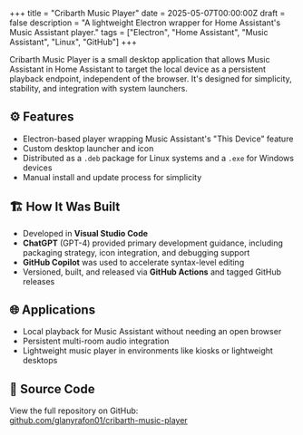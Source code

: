 +++
title = "Cribarth Music Player"
date = 2025-05-07T00:00:00Z
draft = false
description = "A lightweight Electron wrapper for Home Assistant's Music Assistant player."
tags = ["Electron", "Home Assistant", "Music Assistant", "Linux", "GitHub"]
+++

Cribarth Music Player is a small desktop application that allows Music Assistant
in Home Assistant to target the local device as a persistent playback endpoint,
independent of the browser. It's designed for simplicity, stability, and
integration with system launchers.

## ⚙️ Features

- Electron-based player wrapping Music Assistant's "This Device" feature
- Custom desktop launcher and icon
- Distributed as a `.deb` package for Linux systems and a `.exe` for Windows
  devices
- Manual install and update process for simplicity

## 🏗️ How It Was Built

- Developed in **Visual Studio Code**
- **ChatGPT** (GPT-4) provided primary development guidance, including packaging
  strategy, icon integration, and debugging support
- **GitHub Copilot** was used to accelerate syntax-level editing
- Versioned, built, and released via **GitHub Actions** and tagged GitHub
  releases

## 🌐 Applications

- Local playback for Music Assistant without needing an open browser
- Persistent multi-room audio integration
- Lightweight music player in environments like kiosks or lightweight desktops

## 🔗 Source Code

View the full repository on GitHub:  
[github.com/glanyrafon01/cribarth-music-player](https://github.com/glanyrafon01/cribarth-music-player)
